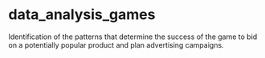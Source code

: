 # data_analysis_games
Identification of the patterns that determine the success of the game to bid on a potentially popular product and plan advertising campaigns.
